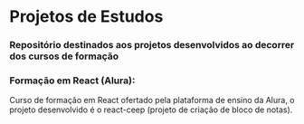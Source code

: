 # Projetos de Estudos

### Repositório destinados aos projetos desenvolvidos ao decorrer dos cursos de formação  

### Formação em React (Alura):
Curso de formação em React ofertado pela plataforma de ensino da Alura, o projeto desenvolvido é o react-ceep (projeto de criação de bloco de notas). 
